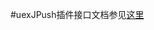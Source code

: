 #uexJPush插件接口文档参见[这里](https://github.com/AppCanOpenSource/appcan-docs/blob/master/%E7%AC%AC%E4%B8%89%E6%96%B9SDK/uexJPush/README.md)


